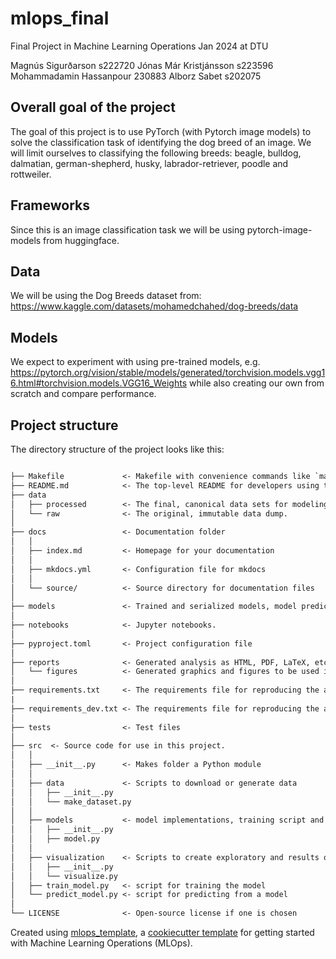 # mlops_final

Final Project in Machine Learning Operations Jan 2024 at DTU

Magnús Sigurðarson s222720
Jónas Már Kristjánsson s223596
Mohammadamin Hassanpour 230883
Alborz Sabet s202075

## Overall goal of the project
The goal of this project is to use PyTorch (with Pytorch image models) to solve the classification task of identifying the dog breed of an image. We will limit ourselves to classifying the following breeds: beagle, bulldog, dalmatian, german-shepherd, husky, labrador-retriever, poodle and rottweiler.

## Frameworks
Since this is an image classification task we will be using pytorch-image-models from huggingface.

## Data
We will be using the Dog Breeds dataset from: https://www.kaggle.com/datasets/mohamedchahed/dog-breeds/data

## Models
We expect to experiment with using pre-trained models, e.g. https://pytorch.org/vision/stable/models/generated/torchvision.models.vgg16.html#torchvision.models.VGG16_Weights while also creating our own from scratch and compare performance.

## Project structure

The directory structure of the project looks like this:

```txt

├── Makefile             <- Makefile with convenience commands like `make data` or `make train`
├── README.md            <- The top-level README for developers using this project.
├── data
│   ├── processed        <- The final, canonical data sets for modeling.
│   └── raw              <- The original, immutable data dump.
│
├── docs                 <- Documentation folder
│   │
│   ├── index.md         <- Homepage for your documentation
│   │
│   ├── mkdocs.yml       <- Configuration file for mkdocs
│   │
│   └── source/          <- Source directory for documentation files
│
├── models               <- Trained and serialized models, model predictions, or model summaries
│
├── notebooks            <- Jupyter notebooks.
│
├── pyproject.toml       <- Project configuration file
│
├── reports              <- Generated analysis as HTML, PDF, LaTeX, etc.
│   └── figures          <- Generated graphics and figures to be used in reporting
│
├── requirements.txt     <- The requirements file for reproducing the analysis environment
|
├── requirements_dev.txt <- The requirements file for reproducing the analysis environment
│
├── tests                <- Test files
│
├── src  <- Source code for use in this project.
│   │
│   ├── __init__.py      <- Makes folder a Python module
│   │
│   ├── data             <- Scripts to download or generate data
│   │   ├── __init__.py
│   │   └── make_dataset.py
│   │
│   ├── models           <- model implementations, training script and prediction script
│   │   ├── __init__.py
│   │   ├── model.py
│   │
│   ├── visualization    <- Scripts to create exploratory and results oriented visualizations
│   │   ├── __init__.py
│   │   └── visualize.py
│   ├── train_model.py   <- script for training the model
│   └── predict_model.py <- script for predicting from a model
│
└── LICENSE              <- Open-source license if one is chosen
```

Created using [mlops_template](https://github.com/Black3rror/mlops_template),
a [cookiecutter template](https://github.com/cookiecutter/cookiecutter) for getting
started with Machine Learning Operations (MLOps).


